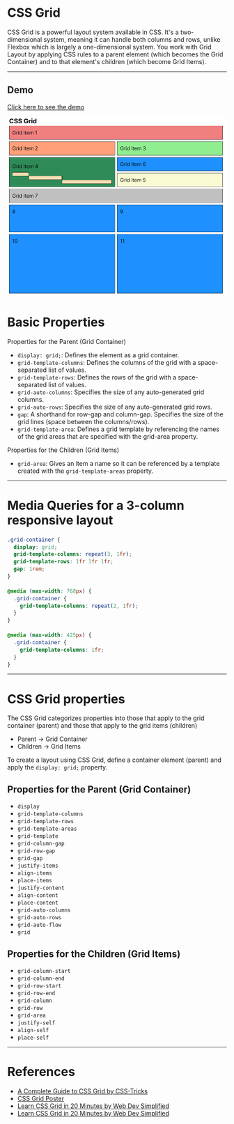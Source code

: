 # CSS Grid

CSS Grid is a powerful layout system available in CSS. It's a two-dimensional system, meaning it can handle both columns and rows, unlike Flexbox which is largely a one-dimensional system.
You work with Grid Layout by applying CSS rules to a parent element (which becomes the Grid Container) and to that element's children (which become Grid Items).

---

## Demo

[Click here to see the demo](https://stefanoturcarelli.github.io/grid/)

![Screenshot](./assets/media/screenshots/new-image.png)

# Basic Properties

Properties for the Parent (Grid Container)

- `display: grid;`: Defines the element as a grid container.
- `grid-template-columns`: Defines the columns of the grid with a space-separated list of values.
- `grid-template-rows`: Defines the rows of the grid with a space-separated list of values.
- `grid-auto-columns`: Specifies the size of any auto-generated grid columns.
- `grid-auto-rows`: Specifies the size of any auto-generated grid rows.
- `gap`: A shorthand for row-gap and column-gap. Specifies the size of the grid lines (space between the columns/rows).
- `grid-template-area`: Defines a grid template by referencing the names of the grid areas that are specified with the grid-area property.

Properties for the Children (Grid Items)

- `grid-area`: Gives an item a name so it can be referenced by a template created with the `grid-template-areas` property.

---

# Media Queries for a 3-column responsive layout

```css
.grid-container {
  display: grid;
  grid-template-columns: repeat(3, 1fr);
  grid-template-rows: 1fr 1fr 1fr;
  gap: 1rem;
}

@media (max-width: 768px) {
  .grid-container {
    grid-template-columns: repeat(2, 1fr);
  }
}

@media (max-width: 425px) {
  .grid-container {
    grid-template-columns: 1fr;
  }
}
```

---

# CSS Grid properties

The CSS Grid categorizes properties into those that apply to the grid container (parent) and those that apply to the grid items (children)

- Parent -> Grid Container
- Children -> Grid Items

To create a layout using CSS Grid, define a container element (parent) and apply the `display: grid;` property.

## Properties for the Parent (Grid Container)

- `display`
- `grid-template-columns`
- `grid-template-rows`
- `grid-template-areas`
- `grid-template`
- `grid-column-gap`
- `grid-row-gap`
- `grid-gap`
- `justify-items`
- `align-items`
- `place-items`
- `justify-content`
- `align-content`
- `place-content`
- `grid-auto-columns`
- `grid-auto-rows`
- `grid-auto-flow`
- `grid`

## Properties for the Children (Grid Items)

- `grid-column-start`
- `grid-column-end`
- `grid-row-start`
- `grid-row-end`
- `grid-column`
- `grid-row`
- `grid-area`
- `justify-self`
- `align-self`
- `place-self`

---

# References

- [A Complete Guide to CSS Grid by CSS-Tricks](https://css-tricks.com/snippets/css/complete-guide-grid/#aa-grid-properties)
- [CSS Grid Poster](https://css-tricks.com/wp-content/uploads/2022/02/css-grid-poster.png)
- [Learn CSS Grid in 20 Minutes by Web Dev Simplified](https://www.youtube.com/watch?v=9zBsdzdE4sM)
- <a href="https://www.youtube.com/watch?v=9zBsdzdE4sM" target="_blank">Learn CSS Grid in 20 Minutes by Web Dev Simplified</a>
